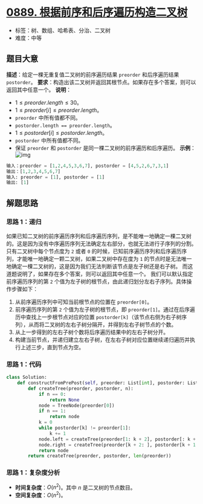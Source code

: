 # [0889. 根据前序和后序遍历构造二叉树](https://leetcode.cn/problems/construct-binary-tree-from-preorder-and-postorder-traversal/)
- 标签：树、数组、哈希表、分治、二叉树
- 难度：中等
## 题目大意
**描述**：给定一棵无重复值二叉树的前序遍历结果 `preorder` 和后序遍历结果 `postorder`。
**要求**：构造出该二叉树并返回其根节点。如果存在多个答案，则可以返回其中任意一个。
**说明**：
- $1 \le preorder.length \le 30$。
- $1 \le preorder[i] \le preorder.length$。
- `preorder` 中所有值都不同。
- `postorder.length == preorder.length`。
- $1 \le postorder[i] \le postorder.length$。
- `postorder` 中所有值都不同。
- 保证 `preorder` 和 `postorder` 是同一棵二叉树的前序遍历和后序遍历。
**示例**：
![img](https://assets.leetcode.com/uploads/2021/07/24/lc-prepost.jpg)
```python
输入：preorder = [1,2,4,5,3,6,7], postorder = [4,5,2,6,7,3,1]
输出：[1,2,3,4,5,6,7]
输入: preorder = [1], postorder = [1]
输出: [1]
```
## 解题思路
### 思路 1：递归
如果已知二叉树的前序遍历序列和后序遍历序列，是不能唯一地确定一棵二叉树的。这是因为没有中序遍历序列无法确定左右部分，也就无法进行子序列的分割。
只有二叉树中每个节点度为 `2` 或者 `0` 的时候，已知前序遍历序列和后序遍历序列，才能唯一地确定一颗二叉树，如果二叉树中存在度为 `1` 的节点时是无法唯一地确定一棵二叉树的，这是因为我们无法判断该节点是左子树还是右子树。
而这道题说明了，如果存在多个答案，则可以返回其中任意一个。
我们可以默认指定前序遍历序列的第 `2` 个值为左子树的根节点，由此递归划分左右子序列。具体操作步骤如下：
1. 从前序遍历序列中可知当前根节点的位置在 `preorder[0]`。
2. 前序遍历序列的第 `2` 个值为左子树的根节点，即 `preorder[1]`。通过在后序遍历中查找上一步根节点对应的位置 `postorder[k]`（该节点右侧为右子树序列），从而将二叉树的左右子树分隔开，并得到左右子树节点的个数。
3. 从上一步得到的左右子树个数将后序遍历结果中的左右子树分开。
4. 构建当前节点，并递归建立左右子树，在左右子树对应位置继续递归遍历并执行上述三步，直到节点为空。
### 思路 1：代码
```python
class Solution:
    def constructFromPrePost(self, preorder: List[int], postorder: List[int]) -> TreeNode:
        def createTree(preorder, postorder, n):
            if n == 0:
                return None
            node = TreeNode(preorder[0])
            if n == 1:
                return node
            k = 0
            while postorder[k] != preorder[1]:
                k += 1
            node.left = createTree(preorder[1: k + 2], postorder[: k + 1], k + 1)
            node.right = createTree(preorder[k + 2: ], postorder[k + 1: -1], n - k - 2)
            return node
        return createTree(preorder, postorder, len(preorder))
```
### 思路 1：复杂度分析
- **时间复杂度**：$O(n^2)$。其中 $n$ 是二叉树的节点数目。
- **空间复杂度**：$O(n^2)$。